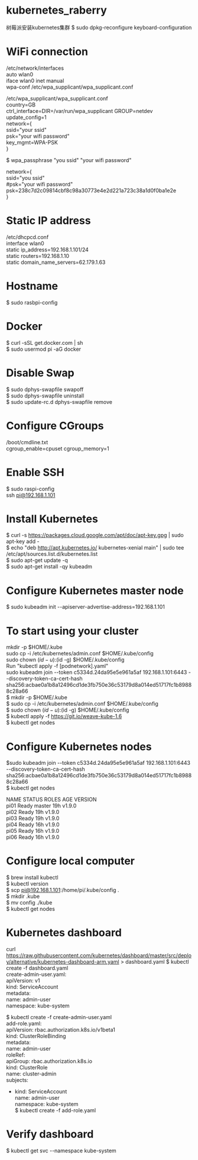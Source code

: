 # kubernetes_raberry
树莓派安装kubernetes集群
$ sudo dpkg-reconfigure keyboard-configuration

# WiFi connection  
/etc/network/interfaces  
auto wlan0  
iface wlan0 inet manual  
wpa-conf /etc/wpa_supplicant/wpa_supplicant.conf  

/etc/wpa_supplicant/wpa_supplicant.conf  
country=GB  
ctrl_interface=DIR=/var/run/wpa_supplicant GROUP=netdev  
update_config=1  
network={  
    ssid="your ssid"  
    psk="your wifi password"  
    key_mgmt=WPA-PSK  
}  

$ wpa_passphrase "you ssid" "your wifi password"  

network={  
    ssid="you ssid"  
    #psk="your wifi password"  
    psk=238c7d2c09814cbf8c98a30773e4e2d221a723c38a1d0f0ba1e2e  
}  
# Static IP address  
/etc/dhcpcd.conf  
interface wlan0  
static ip_address=192.168.1.101/24  
static routers=192.168.1.10  
static domain_name_servers=62.179.1.63  

# Hostname
$ sudo rasbpi-config  

# Docker
$ curl -sSL get.docker.com | sh  
$ sudo usermod pi -aG docker  

# Disable Swap
$ sudo dphys-swapfile swapoff  
$ sudo dphys-swapfile uninstall  
$ sudo update-rc.d dphys-swapfile remove  

# Configure CGroups
/boot/cmdline.txt  
cgroup_enable=cpuset cgroup_memory=1  

# Enable SSH
$ sudo raspi-config  
ssh pi@192.168.1.101  

# Install Kubernetes
$ curl -s https://packages.cloud.google.com/apt/doc/apt-key.gpg | sudo apt-key add -  
$ echo "deb http://apt.kubernetes.io/ kubernetes-xenial main" | sudo tee /etc/apt/sources.list.d/kubernetes.list  
$ sudo apt-get update -q  
$ sudo apt-get install -qy kubeadm  

# Configure Kubernetes master node
$ sudo kubeadm init --apiserver-advertise-address=192.168.1.101  

# To start using your cluster
mkdir -p $HOME/.kube  
sudo cp -i /etc/kubernetes/admin.conf $HOME/.kube/config  
sudo chown $(id -u):$(id -g) $HOME/.kube/config  
Run "kubectl apply -f [podnetwork].yaml"   
sudo kubeadm join --token c5334d.24da95e5e961a5af 192.168.1.101:6443 --discovery-token-ca-cert-hash sha256:acbae0a1b8a12496cd1de3fb750e36c53179d8a014ed51717fc1b89888c28a66  
$ mkdir -p $HOME/.kube  
$ sudo cp -i /etc/kubernetes/admin.conf $HOME/.kube/config  
$ sudo chown $(id -u):$(id -g) $HOME/.kube/config  
$ kubectl apply -f https://git.io/weave-kube-1.6  
$ kubectl get nodes  

# Configure Kubernetes nodes
$sudo kubeadm join --token c5334d.24da95e5e961a5af 192.168.1.101:6443 --discovery-token-ca-cert-hash sha256:acbae0a1b8a12496cd1de3fb750e36c53179d8a014ed51717fc1b89888c28a66  
$ kubectl get nodes  

NAME      STATUS    ROLES     AGE       VERSION  
pi01      Ready     master    19h       v1.9.0  
pi02      Ready     <none>    19h       v1.9.0  
pi03      Ready     <none>    19h       v1.9.0  
pi04      Ready     <none>    16h       v1.9.0  
pi05      Ready     <none>    16h       v1.9.0  
pi06      Ready     <none>    16h       v1.9.0  
    
# Configure local computer
$ brew install kubectl  
$ kubectl version  
$ scp pi@192.168.1.101:/home/pi/.kube/config .  
$ mkdir .kube  
$ mv config ./kube  
$ kubectl get nodes  

# Kubernetes dashboard
curl https://raw.githubusercontent.com/kubernetes/dashboard/master/src/deploy/alternative/kubernetes-dashboard-arm.yaml > dashboard.yaml $ kubectl create -f dashboard.yaml  
create-admin-user.yaml:  
apiVersion: v1  
kind: ServiceAccount  
metadata:  
  name: admin-user  
  namespace: kube-system  
  
$ kubectl create -f create-admin-user.yaml  
add-role.yaml:  
 apiVersion: rbac.authorization.k8s.io/v1beta1  
kind: ClusterRoleBinding  
metadata:  
  name: admin-user  
roleRef:  
  apiGroup: rbac.authorization.k8s.io  
  kind: ClusterRole  
  name: cluster-admin  
subjects:  
- kind: ServiceAccount  
  name: admin-user  
  namespace: kube-system  
$ kubectl create -f add-role.yaml    

# Verify dashboard
$ kubectl get svc --namespace kube-system  

